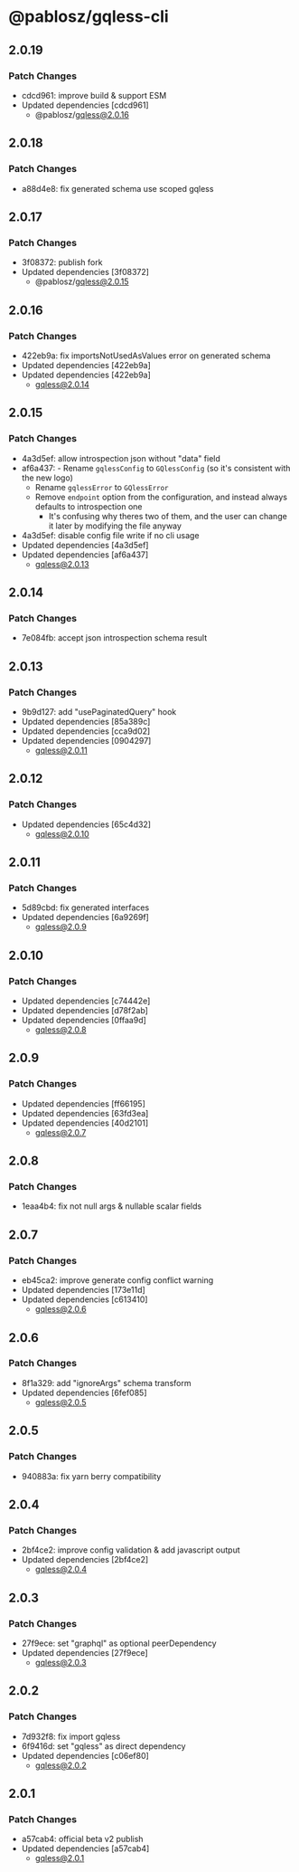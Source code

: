 # @pablosz/gqless-cli

## 2.0.19

### Patch Changes

- cdcd961: improve build & support ESM
- Updated dependencies [cdcd961]
  - @pablosz/gqless@2.0.16

## 2.0.18

### Patch Changes

- a88d4e8: fix generated schema use scoped gqless

## 2.0.17

### Patch Changes

- 3f08372: publish fork
- Updated dependencies [3f08372]
  - @pablosz/gqless@2.0.15

## 2.0.16

### Patch Changes

- 422eb9a: fix importsNotUsedAsValues error on generated schema
- Updated dependencies [422eb9a]
- Updated dependencies [422eb9a]
  - gqless@2.0.14

## 2.0.15

### Patch Changes

- 4a3d5ef: allow introspection json without "data" field
- af6a437: - Rename `gqlessConfig` to `GQlessConfig` (so it's consistent with the new logo)
  - Rename `gqlessError` to `GQlessError`
  - Remove `endpoint` option from the configuration, and instead always defaults to introspection one
    - It's confusing why theres two of them, and the user can change it later by modifying the file anyway
- 4a3d5ef: disable config file write if no cli usage
- Updated dependencies [4a3d5ef]
- Updated dependencies [af6a437]
  - gqless@2.0.13

## 2.0.14

### Patch Changes

- 7e084fb: accept json introspection schema result

## 2.0.13

### Patch Changes

- 9b9d127: add "usePaginatedQuery" hook
- Updated dependencies [85a389c]
- Updated dependencies [cca9d02]
- Updated dependencies [0904297]
  - gqless@2.0.11

## 2.0.12

### Patch Changes

- Updated dependencies [65c4d32]
  - gqless@2.0.10

## 2.0.11

### Patch Changes

- 5d89cbd: fix generated interfaces
- Updated dependencies [6a9269f]
  - gqless@2.0.9

## 2.0.10

### Patch Changes

- Updated dependencies [c74442e]
- Updated dependencies [d78f2ab]
- Updated dependencies [0ffaa9d]
  - gqless@2.0.8

## 2.0.9

### Patch Changes

- Updated dependencies [ff66195]
- Updated dependencies [63fd3ea]
- Updated dependencies [40d2101]
  - gqless@2.0.7

## 2.0.8

### Patch Changes

- 1eaa4b4: fix not null args & nullable scalar fields

## 2.0.7

### Patch Changes

- eb45ca2: improve generate config conflict warning
- Updated dependencies [173e11d]
- Updated dependencies [c613410]
  - gqless@2.0.6

## 2.0.6

### Patch Changes

- 8f1a329: add "ignoreArgs" schema transform
- Updated dependencies [6fef085]
  - gqless@2.0.5

## 2.0.5

### Patch Changes

- 940883a: fix yarn berry compatibility

## 2.0.4

### Patch Changes

- 2bf4ce2: improve config validation & add javascript output
- Updated dependencies [2bf4ce2]
  - gqless@2.0.4

## 2.0.3

### Patch Changes

- 27f9ece: set "graphql" as optional peerDependency
- Updated dependencies [27f9ece]
  - gqless@2.0.3

## 2.0.2

### Patch Changes

- 7d932f8: fix import gqless
- 6f9416d: set "gqless" as direct dependency
- Updated dependencies [c06ef80]
  - gqless@2.0.2

## 2.0.1

### Patch Changes

- a57cab4: official beta v2 publish
- Updated dependencies [a57cab4]
  - gqless@2.0.1
